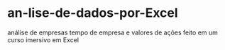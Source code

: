 # an-lise-de-dados-por-Excel
análise de empresas tempo de empresa e valores de ações feito em um curso imersivo em Excel
